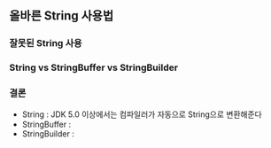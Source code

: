 ## 올바른 String 사용법

### 잘못된 String 사용

### String vs StringBuffer vs StringBuilder

### 결론

- String : JDK 5.0 이상에서는 컴파일러가 자동으로 String으로 변환해준다
- StringBuffer : 
- StringBuilder :